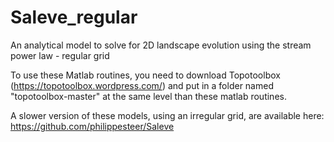 # Saleve_regular
An analytical model to solve for 2D landscape evolution using the stream power law - regular grid

To use these Matlab routines, you need to download Topotoolbox (https://topotoolbox.wordpress.com/) and put in a folder named "topotoolbox-master" at the same level than these matlab routines.

A slower version of these models, using an irregular grid, are available here: https://github.com/philippesteer/Saleve
